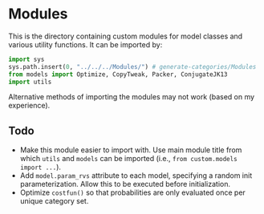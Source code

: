 # Modules

This is the directory containing custom modules for model classes and various utility functions. It can be imported by:

```python
import sys
sys.path.insert(0, "../../../Modules/") # generate-categories/Modules
from models import Optimize, CopyTweak, Packer, ConjugateJK13
import utils
```

Alternative methods of importing the modules may not work (based on my experience).

## Todo

- Make this module easier to import with. Use main module title from which `utils` and `models` can be imported (i.e., `from custom.models import ...`).
- Add `model.param_rvs` attribute to each model, specifying a random init parameterization. Allow this to be executed before initialization.
- Optimize `costfun()` so that probabilities are only evaluated once per unique category set.